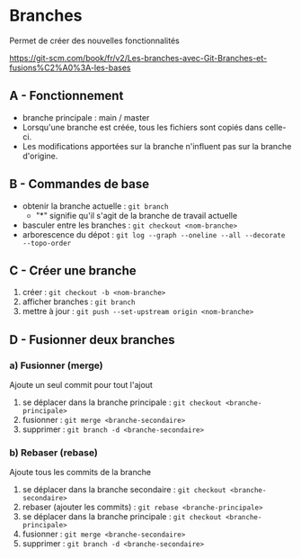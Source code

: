 Branches
===

Permet de créer des nouvelles fonctionnalités

https://git-scm.com/book/fr/v2/Les-branches-avec-Git-Branches-et-fusions%C2%A0%3A-les-bases

## A - Fonctionnement
- branche principale : main / master
- Lorsqu'une branche est créée, tous les fichiers sont copiés dans celle-ci.
- Les modifications apportées sur la branche n'influent pas sur la branche d'origine.

## B - Commandes de base
- obtenir la branche actuelle : `git branch`
   - "*" signifie qu'il s'agit de la branche de travail actuelle
- basculer entre les branches : `git checkout <nom-branche>`
- arborescence du dépot       : `git log --graph --oneline --all --decorate --topo-order`

## C - Créer une branche
1. créer             : `git checkout -b <nom-branche>`
2. afficher branches : `git branch`
3. mettre à jour     : `git push --set-upstream origin <nom-branche>`

## D - Fusionner deux branches

### a) Fusionner (merge)
Ajoute un seul commit pour tout l'ajout
1. se déplacer dans la branche principale : `git checkout <branche-principale>`
2. fusionner : `git merge <branche-secondaire>`
3. supprimer : `git branch -d <branche-secondaire>`

### b) Rebaser (rebase)
Ajoute tous les commits de la branche
1. se déplacer dans la branche secondaire : `git checkout <branche-secondaire>`
2. rebaser (ajouter les commits) : `git rebase <branche-principale>`
3. se déplacer dans la branche principale : `git checkout <branche-principale>`
4. fusionner : `git merge <branche-secondaire>`
5. supprimer : `git branch -d <branche-secondaire>`
